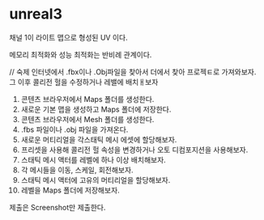 # unreal3

채널 1이 라이트 맵으로 형성된 UV 이다.

메모리 최적화와 성능 최적화는 반비례 관계이다.


// 숙제 
인터넷에서 .fbx이나 .Obj파일을 찾아서 
더에서 찾아 프로젝ㅌ로 가져와보자. 그 이후 콜리전 헐을 수정하거나 레밸에 배치ㅐ보자

1. 콘텐츠 브라우저에서 Maps 폴더를 생성한다.
2. 새로운 기본 맵을 생성하고 Maps 폴더에 저장한다.
3. 콘텐츠 브라우저에서 Mesh 폴더를 생성한다.
4. .fbs 파일이나 .obj 파일을 가져온다.
5. 새로운 머티리얼을 각스태틱 메시 에셋에 할당해보자.
6. 프리셋을 사용해 콜리전 헐 속성을 변경하거나 오토 디컴포지션을 사용해보자.
7. 스태틱 메시 액터를 레벨에 하나 이상 배치해보자.
8. 각 메시들을 이동, 스케일, 회전해보자.
9. 스태틱 메시 액터에 고유의 머티리얼을 할당해보자.
10. 레벨을 Maps 폴더에 저장해보자.

제출은 Screenshot만 제출한다.
